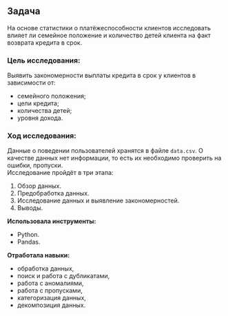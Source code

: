 ## **Задача** 
На основе статистики о платёжеспособности клиентов исследовать влияет ли семейное положение и количество детей клиента на факт возврата кредита в срок.

### **Цель исследования:**
Выявить закономерности выплаты кредита в срок у клиентов в зависимости от:
- семейного положения;
- цели кредита;
- количества детей;
- уровня дохода.


### **Ход исследования:**
Данные о поведении пользователей хранятся в файле `data.csv`. О качестве данных нет информации, то есть их необходимо проверить на ошибки,  пропуски.  
Исследование пройдёт в три этапа:
 1. Обзор данных.
 2. Предобработка данных.
 3. Исследование данных и выявление закономерностей.
 4. Выводы.

**Использовала инструменты:**
- Python.
- Pandas.

**Отработала навыки:**
- обработка данных, 
- поиск и работа с дубликатами,
- работа с аномалиями,
- работа с пропусками,
- категоризация данных, 
- декомпозиция данных.
